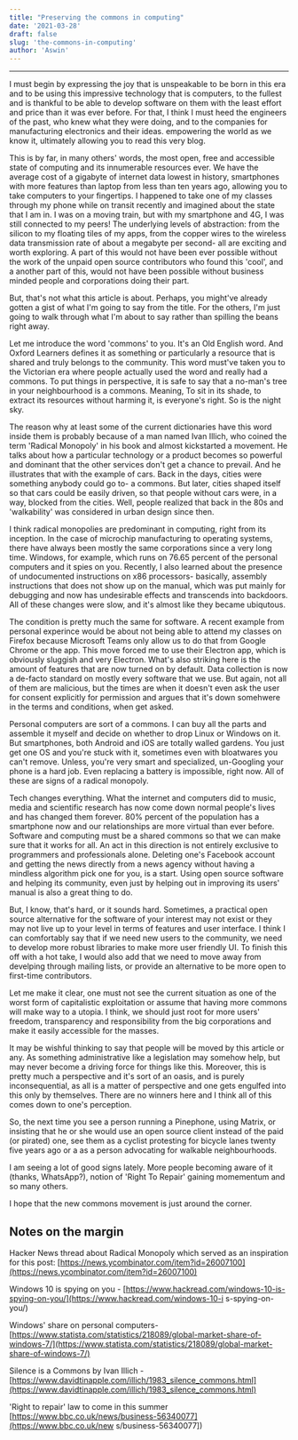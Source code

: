 ```yaml
---
title: "Preserving the commons in computing"
date: '2021-03-28'
draft: false
slug: 'the-commons-in-computing'
author: 'Aswin'
---
```


---

I must begin by expressing the joy that is unspeakable to be born in this era and to be using this impressive technology that is computers, to the fullest and is thankful to be able to develop software on them with the least effort and price than it was ever before. For that, I think I must heed the engineers of the past, who knew what they were doing, and to the companies for manufacturing electronics and their ideas. empowering the world as we know it, ultimately allowing you to read this very blog.

This is by far, in many others' words, the most open, free and accessible state of computing and its innumerable resources ever. We have the average cost of a gigabyte of internet data lowest in history, smartphones with more features than laptop from less than ten years ago, allowing you to take computers to your fingertips. I happened to take one of my classes through my phone while on transit recently and imagined about the state that I am in. I was on a moving train, but with my smartphone and 4G, I was still connected to my peers! The underlying levels of abstraction: from the silicon to my floating tiles of my apps, from the copper wires to the wireless data transmission rate of about a megabyte per second- all are exciting and worth exploring. 
A part of this would not have been ever possible without the work of the unpaid open source contributors who found this 'cool', and a another part of this, would not have been possible without business minded people and corporations doing their part.

But, that's not what this article is about. Perhaps, you might've already gotten a gist of what I'm going to say from
the title. For the others, I'm just going to walk through what I'm about to say rather than spilling the beans right away.

Let me introduce the word 'commons' to you. It's an Old English word. And Oxford Learners defines it as something or particularly a resource that is shared and truly belongs to the community. This word must've taken you to the Victorian era where people actually used the word and really had a commons. To put things in perspective, it is safe to say that a no-man's tree in your neighbourhood is a commons. Meaning, To sit in its shade, to extract its resources without harming it, is everyone's right. So is the night sky.

The reason why at least some of the current dictionaries have this word inside them is probably because of a man named Ivan Illich, who coined the term 'Radical Monopoly' in his book and almost kickstarted a movement. He talks about how a particular technology or a product becomes so powerful and dominant that the other services don't get a chance to prevail. And he illustrates that with the example of cars. Back in the days, cities were something anybody could go to- a commons. But later, cities shaped itself so that cars could be easily driven, so that people without cars were, in a way, blocked
from the cities. Well, people realized that back in the 80s and 'walkability' was considered in urban design since then.

I think radical monopolies are predominant in computing, right from its inception. In the case of microchip manufacturing to operating systems, there have always been mostly the same corporations since a very long time. Windows, for example, which runs on 76.65 percent of the personal computers and it spies on you. Recently, I also learned about the presence of undocumented instructions on x86 processors- basically, assembly instructions that does not show up on the manual, which was put mainly for debugging and now has undesirable effects and transcends into backdoors.
All of these changes were slow, and it's almost like they became ubiqutous.

The condition is pretty much the same for software.
A recent example from personal experince would be about not being able to attend my classes on Firefox because Microsoft Teams only allow us to do that from Google Chrome or the app. This move forced me to use their Electron app, which is obviously sluggish and very Electron. What's also striking here is the amount of features that are now turned on by default. Data collection is now a de-facto standard on mostly every software that we use. But again, not all of them are malicious, but the times are when it doesn't even ask the user for consent explicitly for permission and argues that it's down somehwere in the terms and conditions, when get asked.

Personal computers are sort of a commons. I can buy all the parts and assemble it myself and decide on whether to drop Linux or Windows on it. But smartphones, both Android and iOS are totally walled gardens. You just get one OS and you're stuck with it, sometimes even with bloatwares you can't remove. Unless, you're very smart and specialized, un-Googling your phone is a hard job. Even replacing a battery is impossible, right now. All of these are signs of a radical monopoly.

Tech changes everything. What the internet and computers did to music, media and scientific research has now come down normal people's lives and has changed them forever. 80% percent of the population has a smartphone now and our relationships are more virtual than ever before. Software and computing must be a shared commons so that we can make sure that it works for all. An act in this direction is not entirely exclusive to programmers and professionals alone. Deleting one's Facebook account and getting the news directly from a news agency without having a mindless algorithm pick one for you, is a start. Using open source software and helping its community, even just by helping out in improving its users' manual is also a great thing to do.

But, I know, that's hard, or it sounds hard. Sometimes, a practical open source alternative for the software of your interest may not exist or they may not live up to your level in terms of features and user interface. I think I can comfortably say that if we need new users to the community, we need to develop more robust libraries to make more user friendly UI. To finish this off with a hot take, I would also add that we need to move away from develping through mailing lists, or provide an alternative to be more open to first-time contributors.

Let me make it clear, one must not see the current situation as one of the worst form of capitalistic exploitation or assume that having more commons will make way to a utopia. I think, we should just root for more users' freedom, transparency and responsibility from the big corporations and make it easily accessible for the masses.

It may be wishful thinking to say that people will be moved by this article or any. As something administrative like a legislation may somehow help, but may never become a driving force for things like this. Moreover, this is pretty much a perspective and it's sort of an oasis, and is purely inconsequential, as all is a matter of perspective and one gets engulfed into this only by themselves.
There are no winners here and I think all of this comes down to one's perception.

So, the next time you see a person running a Pinephone, using Matrix, or insisting that he or she would use an open source client instead of the paid (or pirated) one, see them as a cyclist protesting for bicycle lanes twenty five years ago or a as a person advocating for walkable neighbourhoods.

I am seeing a lot of good signs lately. More people becoming aware of it (thanks, WhatsApp?), notion of 'Right To Repair' 
gaining momementum and so many others.

I hope that the new commons movement is just around the corner.

## Notes on the margin
Hacker News thread about Radical Monopoly which served as an inspiration for this post: [https://news.ycombinator.com/item?id=26007100](https://news.ycombinator.com/item?id=26007100)

Windows 10 is spying on you - [https://www.hackread.com/windows-10-is-spying-on-you/](https://www.hackread.com/windows-10-i
s-spying-on-you/)

Windows' share on personal computers- [https://www.statista.com/statistics/218089/global-market-share-of-windows-7/](https://www.statista.com/statistics/218089/global-market-share-of-windows-7/)

Silence is a Commons by Ivan Illich - [https://www.davidtinapple.com/illich/1983_silence_commons.html](https://www.davidtinapple.com/illich/1983_silence_commons.html)

'Right to repair' law to come in this summer [https://www.bbc.co.uk/news/business-56340077](https://www.bbc.co.uk/new
s/business-56340077])
